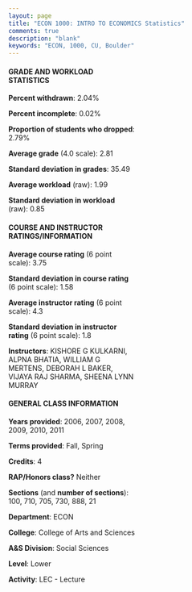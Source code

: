```yaml
---
layout: page
title: "ECON 1000: INTRO TO ECONOMICS Statistics"
comments: true
description: "blank"
keywords: "ECON, 1000, CU, Boulder"
--- 
```

<head>
<script src="https://ajax.googleapis.com/ajax/libs/jquery/2.1.3/jquery.min.js"></script>
<script src="https://dl.dropboxusercontent.com/s/pc42nxpaw1ea4o9/highcharts.js?dl=0"></script>
<!-- <script src="../assets/js/highcharts.js"></script> -->
<style type="text/css">@font-face {
	font-family: "Bebas Neue";
	src: url(https://www.filehosting.org/file/details/544349/BebasNeue%20Regular.otf) format("opentype");
	}
	h1.Bebas { 
		font-family: "Bebas Neue", Verdana, Tahoma;
	}
</style>
</head>
<body>
	<div id="container" style="float: right; width: 45%; height: 88%; margin-left: 2.5%; margin-right: 2.5%;"></div>
	<script language="JavaScript">
		$(document).ready(function() {
		var chart = {type: 'column'};
		var title = {text: 'Grade Distribution'};
		var xAxis = {categories: ['A','B','C','D','F'],crosshair: true};
		var yAxis = {min: 0,title: {text: 'Percentage'}};
		var tooltip = {headerFormat: '<center><b><span style="font-size:20px">{point.key}</span></b></center>',
		               pointFormat: '<td style="padding:0"><b>{point.y:.1f}%</b></td>',
		               footerFormat: '</table>',shared: true,useHTML: true};
		var plotOptions = {column: {pointPadding: 0.0,borderWidth: 0}};  
		var credits = {enabled: false};var series= [{name: 'Percent',data: [24.61,39.16,25.88,6.23,4.11,]}];
		var json = {};
		json.chart = chart;
		json.title = title;
		json.tooltip = tooltip;
		json.xAxis = xAxis;
		json.yAxis = yAxis;  
		json.series = series;
		json.plotOptions = plotOptions;  
		json.credits = credits;
		$('#container').highcharts(json);
	});
	</script>
</body>
			   
#### GRADE AND WORKLOAD STATISTICS

**Percent withdrawn**: 2.04%

**Percent incomplete**: 0.02%

**Proportion of students who dropped**: 2.79%

**Average grade** (4.0 scale): 2.81

**Standard deviation in grades**: 35.49

**Average workload** (raw): 1.99

**Standard deviation in workload** (raw): 0.85

#### COURSE AND INSTRUCTOR RATINGS/INFORMATION

**Average course rating** (6 point scale): 3.75

**Standard deviation in course rating** (6 point scale): 1.58

**Average instructor rating** (6 point scale): 4.3

**Standard deviation in instructor rating** (6 point scale): 1.8

**Instructors**: KISHORE G KULKARNI, ALPNA BHATIA, WILLIAM G MERTENS, DEBORAH L BAKER, VIJAYA RAJ SHARMA, SHEENA LYNN MURRAY

#### GENERAL CLASS INFORMATION

**Years provided**: 2006, 2007, 2008, 2009, 2010, 2011

**Terms provided**: Fall, Spring

**Credits**: 4

**RAP/Honors class?** Neither

**Sections** (and **number of sections**): 100, 710, 705, 730, 888, 21

**Department**: ECON

**College**: College of Arts and Sciences

**A&S Division**: Social Sciences

**Level**: Lower

**Activity**: LEC - Lecture